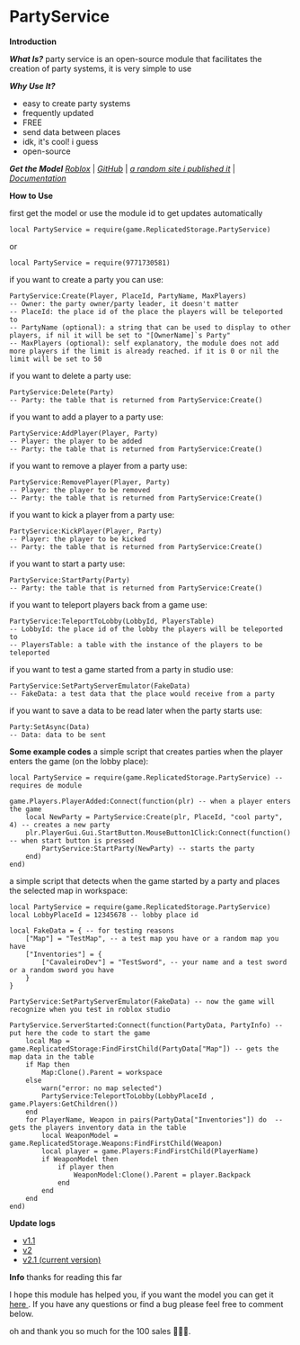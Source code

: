 # PartyService
****Introduction****

***What Is?***
party service is an open-source module that facilitates the creation of party systems, it is very simple to use

***Why Use It?***

* easy to create party systems
* frequently updated
* FREE
* send data between places
* idk, it's cool! i guess
* open-source

***Get the Model***
[*Roblox*](https://www.roblox.com/library/9771730581) | [*GitHub*](https://github.com/CavaleiroDev/PartyService) | [*a random site i published it*](https://devforum.roblox.com/t/1816870) | [*Documentation*](https://github.com/CavaleiroDev/PartyService/wiki)

****How to Use****

first get the model or use the module id to get updates automatically

```
local PartyService = require(game.ReplicatedStorage.PartyService)
```
or
```
local PartyService = require(9771730581)
```

if you want to create a party you can use:
```
PartyService:Create(Player, PlaceId, PartyName, MaxPlayers)
-- Owner: the party owner/party leader, it doesn't matter
-- PlaceId: the place id of the place the players will be teleported to
-- PartyName (optional): a string that can be used to display to other players, if nil it will be set to "[OwnerName]`s Party"
-- MaxPlayers (optional): self explanatory, the module does not add more players if the limit is already reached. if it is 0 or nil the limit will be set to 50
```
if you want to delete a party use:
```
PartyService:Delete(Party)
-- Party: the table that is returned from PartyService:Create()
```
if you want to add a player to a party use:
```
PartyService:AddPlayer(Player, Party)
-- Player: the player to be added
-- Party: the table that is returned from PartyService:Create()
```
if you want to remove a player from a party use:
```
PartyService:RemovePlayer(Player, Party)
-- Player: the player to be removed
-- Party: the table that is returned from PartyService:Create()
```
if you want to kick a player from a party use:
```
PartyService:KickPlayer(Player, Party)
-- Player: the player to be kicked
-- Party: the table that is returned from PartyService:Create()
```
if you want to start a party use:
```
PartyService:StartParty(Party)
-- Party: the table that is returned from PartyService:Create()
```
if you want to teleport players back from a game use:
```
PartyService:TeleportToLobby(LobbyId, PlayersTable)
-- LobbyId: the place id of the lobby the players will be teleported to
-- PlayersTable: a table with the instance of the players to be teleported
```
if you want to test a game started from a party in studio use:
```
PartyService:SetPartyServerEmulator(FakeData)
-- FakeData: a test data that the place would receive from a party
```
if you want to save a data to be read later when the party starts use:
```
Party:SetAsync(Data)
-- Data: data to be sent
```


****Some example codes****
a simple script that creates parties when the player enters the game (on the lobby place): 
```
local PartyService = require(game.ReplicatedStorage.PartyService) -- requires de module

game.Players.PlayerAdded:Connect(function(plr) -- when a player enters the game
	local NewParty = PartyService:Create(plr, PlaceId, "cool party", 4) -- creates a new party
	plr.PlayerGui.Gui.StartButton.MouseButton1Click:Connect(function() -- when start button is pressed
		PartyService:StartParty(NewParty) -- starts the party
	end)
end)
```
a simple script that detects when the game started by a party and places the selected map in workspace: 
```
local PartyService = require(game.ReplicatedStorage.PartyService)
local LobbyPlaceId = 12345678 -- lobby place id

local FakeData = { -- for testing reasons
	["Map"] = "TestMap", -- a test map you have or a random map you have
	["Inventories"] = {
		["CavaleiroDev"] = "TestSword", -- your name and a test sword or a random sword you have
	}
}

PartyService:SetPartyServerEmulator(FakeData) -- now the game will recognize when you test in roblox studio

PartyService.ServerStarted:Connect(function(PartyData, PartyInfo) -- put here the code to start the game
	local Map = game.ReplicatedStorage:FindFirstChild(PartyData["Map"]) -- gets the map data in the table
	if Map then
		Map:Clone().Parent = workspace
	else
		warn("error: no map selected")
		PartyService:TeleportToLobby(LobbyPlaceId , game.Players:GetChildren())
	end
	for PlayerName, Weapon in pairs(PartyData["Inventories"]) do  -- gets the players inventory data in the table
		local WeaponModel = game.ReplicatedStorage.Weapons:FindFirstChild(Weapon)
		local player = game.Players:FindFirstChild(PlayerName)
		if WeaponModel then
			if player then
				WeaponModel:Clone().Parent = player.Backpack
			end
		end
	end
end)
```

****Update logs****
* [v1.1](https://devforum.roblox.com/t/1816870/4?u=cavaleirodev)
* [v2](https://devforum.roblox.com/t/1816870/5?u=cavaleirodev)
* [v2.1 (current version)](https://devforum.roblox.com/t/1816870/6?u=cavaleirodev)

****Info****
thanks for reading this far

I hope this module has helped you, if you want the model you can get it [here ](https://www.roblox.com/library/9771730581/Party-Service-v2-Beta). If you have any questions or find a bug please feel free to comment below.

oh and thank you so much for the 100 sales :partying_face::partying_face::partying_face:.
